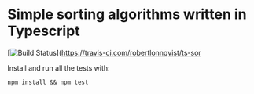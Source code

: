 # Simple sorting algorithms written in Typescript

[![Build Status](https://travis-ci.com/robertlonnqvist/ts-sort.svg?branch=master)](https://travis-ci.com/robertlonnqvist/ts-sor

Install and run all the tests with:

```shell
npm install && npm test
```
